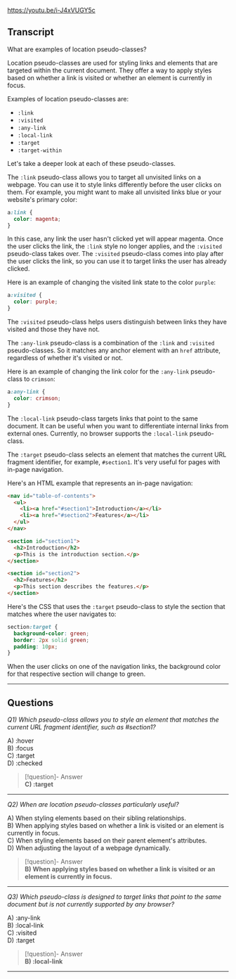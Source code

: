 https://youtu.be/i-J4xVUGY5c

## Transcript
What are examples of location pseudo-classes?

Location pseudo-classes are used for styling links and elements that are targeted within the current document. They offer a way to apply styles based on whether a link is visited or whether an element is currently in focus.

Examples of location pseudo-classes are:

*   `:link`
*   `:visited`
*   `:any-link`
*   `:local-link`
*   `:target`
*   `:target-within`

Let's take a deeper look at each of these pseudo-classes.

The `:link` pseudo-class allows you to target all unvisited links on a webpage. You can use it to style links differently before the user clicks on them. For example, you might want to make all unvisited links blue or your website's primary color:

```css
a:link {
  color: magenta;
}
```

In this case, any link the user hasn't clicked yet will appear magenta. Once the user clicks the link, the `:link` style no longer applies, and the `:visited` pseudo-class takes over. The `:visited` pseudo-class comes into play after the user clicks the link, so you can use it to target links the user has already clicked.

Here is an example of changing the visited link state to the color `purple`:

```css
a:visited {
  color: purple;
}
```

The `:visited` pseudo-class helps users distinguish between links they have visited and those they have not.

The `:any-link` pseudo-class is a combination of the `:link` and `:visited` pseudo-classes. So it matches any anchor element with an `href` attribute, regardless of whether it's visited or not.

Here is an example of changing the link color for the `:any-link` pseudo-class to `crimson`:

```css
a:any-link {
  color: crimson;
}
```

The `:local-link` pseudo-class targets links that point to the same document. It can be useful when you want to differentiate internal links from external ones. Currently, no browser supports the `:local-link` pseudo-class.

The `:target` pseudo-class selects an element that matches the current URL fragment identifier, for example, `#section1`. It's very useful for pages with in-page navigation.

Here's an HTML example that represents an in-page navigation:

```html
<nav id="table-of-contents">
  <ul>
    <li><a href="#section1">Introduction</a></li>
    <li><a href="#section2">Features</a></li>
  </ul>
</nav>

<section id="section1">
  <h2>Introduction</h2>
  <p>This is the introduction section.</p>
</section>

<section id="section2">
  <h2>Features</h2>
  <p>This section describes the features.</p>
</section>
```

Here's the CSS that uses the `:target` pseudo-class to style the section that matches where the user navigates to:

```css
section:target {
  background-color: green;
  border: 2px solid green;
  padding: 10px;
}
```

When the user clicks on one of the navigation links, the background color for that respective section will change to green.

---
## Questions
*Q1) Which pseudo-class allows you to style an element that matches the current URL fragment identifier, such as #section1?*

A) :hover  
B) :focus  
C) :target  
D) :checked  

> [!question]- Answer  
> **C) :target**  

---

*Q2) When are location pseudo-classes particularly useful?*

A) When styling elements based on their sibling relationships.  
B) When applying styles based on whether a link is visited or an element is currently in focus.  
C) When styling elements based on their parent element's attributes.  
D) When adjusting the layout of a webpage dynamically.  

> [!question]- Answer  
> **B) When applying styles based on whether a link is visited or an element is currently in focus.**  

---

*Q3) Which pseudo-class is designed to target links that point to the same document but is not currently supported by any browser?*

A) :any-link  
B) :local-link  
C) :visited  
D) :target  

> [!question]- Answer  
> **B) :local-link**  

---
